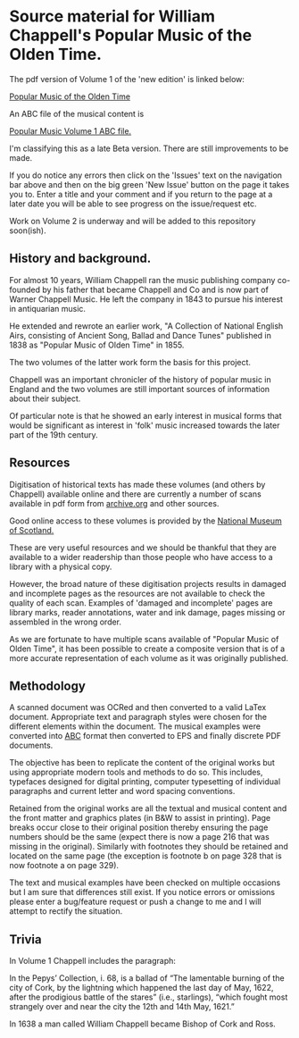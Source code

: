 # Source material for William Chappell's Popular Music of the Olden Time.

The pdf version of Volume 1 of the 'new edition' is linked below:

[Popular Music of the Olden Time](https://github.com/petemitton/chappell/blob/main/volume1/volume1.pdf) 

An ABC file of the musical content is

[Popular Music Volume 1 ABC file.](https://github.com/petemitton/chappell/blob/main/volume1/music/contentV1.abc)

I'm classifying this as a late Beta version. There are still improvements to be made.

If you do notice any errors then click on the 'Issues' text on the navigation bar above and then on the big green 'New Issue' button on the page it takes you to. Enter a title and your comment and if you return to the page at a later date you will be able to see progress on the issue/request etc.

Work on Volume 2 is underway and will be added to this repository soon(ish).

## History and background.

For almost 10 years, William Chappell ran the music publishing company co-founded by his father that became Chappell and Co and is now part of Warner Chappell Music. He left the company in 1843 to pursue his interest in antiquarian music.

He extended and rewrote an earlier work, "A Collection of National English Airs, consisting of Ancient Song, Ballad and Dance Tunes" published in 1838 as "Popular Music of Olden Time" in 1855.

The two volumes of the latter work form the basis for this project. 

Chappell was an important chronicler of the history of popular music in England and the two volumes are still important sources of information about their subject.

Of particular note is that he showed an early interest in musical forms that would be significant as interest in 'folk' music increased towards the later part of the 19th century.

## Resources
Digitisation of historical texts has made these volumes (and others by Chappell) available online and there are currently a number of scans available in pdf form from [archive.org](https://archive.org/search.php?query=William%20Chappell&and[]=creator%3A%22chappell%2C+w.+%28william%29%2C+1809-1888%22) and other sources.

Good online access to these volumes is provided by the [National Museum of Scotland.](https://digital.nls.uk/special-collections-of-printed-music/archive/91519832)

These are very useful resources and we should be thankful that they are available to a wider readership than those people who have access to a library with a physical copy.

However, the broad nature of these digitisation projects results in damaged and incomplete pages as the resources are not available to check the quality of each scan. Examples of 'damaged and incomplete' pages are library marks, reader annotations, water and ink damage, pages missing or assembled in the wrong order.

As we are fortunate to have multiple scans available of "Popular Music of Olden Time", it has been possible to create a composite version that is of a more accurate representation of each volume as it was originally published.

## Methodology
A scanned document was OCRed and then converted to a valid LaTex document. Appropriate text and paragraph styles were chosen for the different elements within the document. The musical examples were converted into [ABC](https://abcnotation.com) format then converted to EPS and finally discrete PDF documents.

The objective has been to replicate the content of the original works but using appropriate modern tools and methods to do so. This includes, typefaces designed for digital printing, computer typesetting of individual paragraphs and current letter and word spacing conventions.

Retained from the original works are all the textual and musical content and the front matter and graphics plates (in B&W to assist in printing). Page breaks occur close to their original position thereby ensuring the page numbers should be the same (expect there is now a page 216 that was missing in the original). Similarly with footnotes they should be retained and located on the same page (the exception is footnote b on page 328 that is now footnote a on page 329).

The text and musical examples have been checked on multiple occasions but I am sure that differences still exist. If you notice errors or omissions please enter a bug/feature request or push a change to me and I will attempt to rectify the situation.

## Trivia
In Volume 1 Chappell includes the paragraph:

In the Pepys’ Collection, i. 68, is a ballad of “The lamentable burning of the city of Cork, by the lightning which happened the last day of May, 1622, after the prodigious battle of the stares” (i.e., starlings), “which fought most strangely over and near the city the 12th and 14th May, 1621.”

In 1638 a man called William Chappell became Bishop of Cork and Ross.